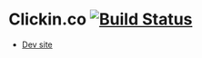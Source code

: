 Clickin.co [![Build Status](https://magnum.travis-ci.com/Label305/Clickin.co.svg?token=DTiDvefWq1GLbhTmUvUT&branch=dev)](https://magnum.travis-ci.com/Label305/Clickin.co)
======

* [Dev site](http://clickin.dev305.nl.s3-website-eu-west-1.amazonaws.com)
